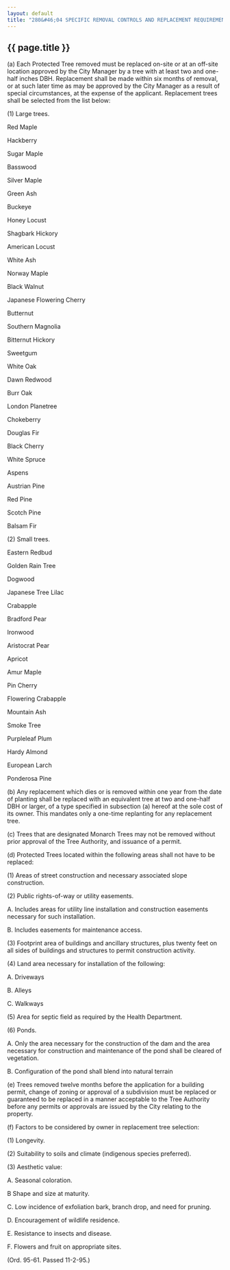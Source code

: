 ---
layout: default 
title: "280&#46;04 SPECIFIC REMOVAL CONTROLS AND REPLACEMENT REQUIREMENTS&#46;"---

{{ page.title }}
----------------

​(a) Each Protected Tree removed must be replaced on-site or at an
off-site location approved by the City Manager by a tree with at least
two and one-half inches DBH. Replacement shall be made within six months
of removal, or at such later time as may be approved by the City Manager
as a result of special circumstances, at the expense of the applicant.
Replacement trees shall be selected from the list below:

​(1) Large trees.

Red Maple

Hackberry

Sugar Maple

Basswood

Silver Maple

Green Ash

Buckeye

Honey Locust

Shagbark Hickory

American Locust

White Ash

Norway Maple

Black Walnut

Japanese Flowering Cherry

Butternut

Southern Magnolia

Bitternut Hickory

Sweetgum

White Oak

Dawn Redwood

Burr Oak

London Planetree

Chokeberry

Douglas Fir

Black Cherry

White Spruce

Aspens

Austrian Pine

Red Pine

Scotch Pine

Balsam Fir

​(2) Small trees.

Eastern Redbud

Golden Rain Tree

Dogwood

Japanese Tree Lilac

Crabapple

Bradford Pear

Ironwood

Aristocrat Pear

Apricot

Amur Maple

Pin Cherry

Flowering Crabapple

Mountain Ash

Smoke Tree

Purpleleaf Plum

Hardy Almond

European Larch

Ponderosa Pine

​(b) Any replacement which dies or is removed within one year from the
date of planting shall be replaced with an equivalent tree at two and
one-half DBH or larger, of a type specified in subsection (a) hereof at
the sole cost of its owner. This mandates only a one-time replanting for
any replacement tree.

​(c) Trees that are designated Monarch Trees may not be removed without
prior approval of the Tree Authority, and issuance of a permit.

​(d) Protected Trees located within the following areas shall not have
to be replaced:

​(1) Areas of street construction and necessary associated slope
construction.

​(2) Public rights-of-way or utility easements.

A. Includes areas for utility line installation and construction
easements necessary for such installation.

B. Includes easements for maintenance access.

​(3) Footprint area of buildings and ancillary structures, plus twenty
feet on all sides of buildings and structures to permit construction
activity.

​(4) Land area necessary for installation of the following:

A. Driveways

B. Alleys

C. Walkways

​(5) Area for septic field as required by the Health Department.

​(6) Ponds.

A. Only the area necessary for the construction of the dam and the area
necessary for construction and maintenance of the pond shall be cleared
of vegetation.

B. Configuration of the pond shall blend into natural terrain

​(e) Trees removed twelve months before the application for a building
permit, change of zoning or approval of a subdivision must be replaced
or guaranteed to be replaced in a manner acceptable to the Tree
Authority before any permits or approvals are issued by the City
relating to the property.

​(f) Factors to be considered by owner in replacement tree selection:

​(1) Longevity.

​(2) Suitability to soils and climate (indigenous species preferred).

​(3) Aesthetic value:

A. Seasonal coloration.

B Shape and size at maturity.

C. Low incidence of exfoliation bark, branch drop, and need for pruning.

D. Encouragement of wildlife residence.

E. Resistance to insects and disease.

F. Flowers and fruit on appropriate sites.

(Ord. 95-61. Passed 11-2-95.)
